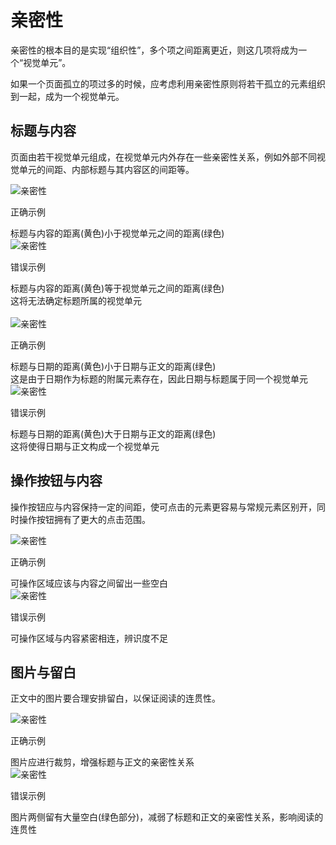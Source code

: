 # 亲密性

亲密性的根本目的是实现“组织性”，多个项之间距离更近，则这几项将成为一个“视觉单元”。

如果一个页面孤立的项过多的时候，应考虑利用亲密性原则将若干孤立的元素组织到一起，成为一个视觉单元。

## 标题与内容

页面由若干视觉单元组成，在视觉单元内外存在一些亲密性关系，例如外部不同视觉单元的间距、内部标题与其内容区的间距等。

<div class="imgblock">
  <div class="sm">
    <img class="img" src="https://ws1.sinaimg.cn/large/006oPFLAly1fs0dj7s0p5j30k00k0jrs.jpg" alt="亲密性"/>
    <div class="tip-block success">
      <div class="bar"></div>
      <p class="title">正确示例</p>
      <span class="desc">标题与内容的距离(黄色)小于视觉单元之间的距离(绿色)</span>
    </div>
  </div>
  <div class="sm">
    <img class="img" src="https://ws1.sinaimg.cn/large/006oPFLAly1fs0dks7douj30k00k0jrs.jpg" alt="亲密性"/>
    <div class="tip-block error">
      <div class="bar"></div>
      <p class="title">错误示例</p>
      <span class="desc">标题与内容的距离(黄色)等于视觉单元之间的距离(绿色)<br />这将无法确定标题所属的视觉单元</span>
    </div>
  </div>
</div>

<br />
<div class="imgblock">
  <div class="sm">
    <img class="img" src="https://ws1.sinaimg.cn/large/006oPFLAly1fs0e2wj3srj30k00k03yv.jpg" alt="亲密性"/>
    <div class="tip-block success">
      <div class="bar"></div>
      <p class="title">正确示例</p>
      <span class="desc">标题与日期的距离(黄色)小于日期与正文的距离(绿色)<br />这是由于日期作为标题的附属元素存在，因此日期与标题属于同一个视觉单元</span>
    </div>
  </div>
  <div class="sm">
    <img class="img" src="https://ws1.sinaimg.cn/large/006oPFLAly1fs0e3etkk8j30k00k074n.jpg" alt="亲密性"/>
    <div class="tip-block error">
      <div class="bar"></div>
      <p class="title">错误示例</p>
      <span class="desc">标题与日期的距离(黄色)大于日期与正文的距离(绿色)<br />这将使得日期与正文构成一个视觉单元</span>
    </div>
  </div>
</div>


## 操作按钮与内容

操作按钮应与内容保持一定的间距，使可点击的元素更容易与常规元素区别开，同时操作按钮拥有了更大的点击范围。

<div class="imgblock">
  <div class="sm">
    <img class="img" src="https://ws1.sinaimg.cn/large/006oPFLAly1fs0e5b539bj30k00k0aae.jpg" alt="亲密性"/>
    <div class="tip-block success">
      <div class="bar"></div>
      <p class="title">正确示例</p>
      <span class="desc">可操作区域应该与内容之间留出一些空白</span>
    </div>
  </div>
  <div class="sm">
    <img class="img" src="https://ws1.sinaimg.cn/large/006oPFLAly1fs0e5gfks1j30k00k0dg6.jpg" alt="亲密性"/>
    <div class="tip-block error">
      <div class="bar"></div>
      <p class="title">错误示例</p>
      <span class="desc">可操作区域与内容紧密相连，辨识度不足</span>
    </div>
  </div>
</div>

## 图片与留白

正文中的图片要合理安排留白，以保证阅读的连贯性。

<div class="imgblock">
  <div class="sm">
    <img class="img" src="https://ws1.sinaimg.cn/large/006oPFLAly1fs0e7bpq4ej30k00k0why.jpg" alt="亲密性"/>
    <div class="tip-block success">
      <div class="bar"></div>
      <p class="title">正确示例</p>
      <span class="desc">图片应进行裁剪，增强标题与正文的亲密性关系</span>
    </div>
  </div>
  <div class="sm">
    <img class="img" src="https://ws1.sinaimg.cn/large/006oPFLAly1fs0e7jijkkj30k00k0dhy.jpg" alt="亲密性"/>
    <div class="tip-block error">
      <div class="bar"></div>
      <p class="title">错误示例</p>
      <span class="desc">图片两侧留有大量空白(绿色部分)，减弱了标题和正文的亲密性关系，影响阅读的连贯性</span>
    </div>
  </div>
</div>